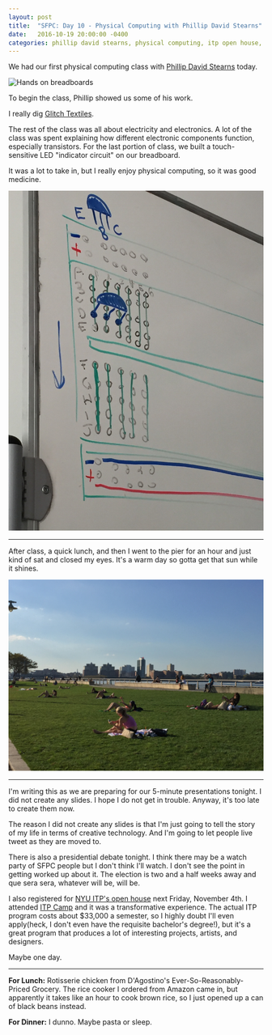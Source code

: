 ```yaml
---
layout: post
title:  "SFPC: Day 10 - Physical Computing with Phillip David Stearns"
date:   2016-10-19 20:00:00 -0400
categories: phillip david stearns, physical computing, itp open house, the pier, warm day, rice cooker
---
```


We had our first physical computing class with [Phillip David Stearns](www.phillipdavidstearns.com) today.

![Hands on breadboards](/images/IMG_4515.gif)

To begin the class, Phillip showed us some of his work.

I really dig [Glitch Textiles](https://www.google.com/url?sa=t&rct=j&q=&esrc=s&source=web&cd=2&ved=0ahUKEwiezJWj3-fPAhXG4iYKHeBQAdIQFggkMAE&url=http%3A%2F%2Fwww.phillipstearns.com%2Fglitchtextiles%2F&usg=AFQjCNF54sV5Leht1jMTB0FI3XXgPtfdFg&sig2=hmglKmQ5WqVPICZqTnSLBQ&cad=rja).

<!-- Phillip also showed us "a year of glitch"(?). Pretty neat. -->

The rest of the class was all about electricity and electronics. A lot of the class was spent explaining how different electronic components function, especially transistors. For the last portion of class, we built a touch-sensitive LED "indicator circuit" on our breadboard.

It was a lot to take in, but I really enjoy physical computing, so it was good medicine.

![Breadboard on a white board.](/images/IMG_4514.JPG)

-----

After class, a quick lunch, and then I went to the pier for an hour and just kind of sat and closed my eyes. It's a warm day so gotta get that sun while it shines.

![Sunbathers at the park at the pier](/images/IMG_4521.JPG)

-----

I'm writing this as we are preparing for our 5-minute presentations tonight. I did not create any slides. I hope I do not get in trouble. Anyway, it's too late to create them now.

The reason I did not create any slides is that I'm just going to tell the story of my life in terms of creative technology. And I'm going to let people live tweet as they are moved to.

There is also a presidential debate tonight. I think there may be a watch party of SFPC people but I don't think I'll watch. I don't see the point in getting worked up about it. The election is two and a half weeks away and que sera sera, whatever will be, will be.

I also registered for [NYU ITP's open house](https://tisch.nyu.edu/itp/events/fall-2016/admissions-open-house) next Friday, November 4th. I attended [ITP Camp](https://www.google.com/url?sa=t&rct=j&q=&esrc=s&source=web&cd=1&cad=rja&uact=8&ved=0ahUKEwiX89Tl4-fPAhXEOT4KHTlJA-cQFggcMAA&url=https%3A%2F%2Fitp.nyu.edu%2Fcamp2016%2F&usg=AFQjCNHzazlgMPOFiW2HcV4uVxrJQbjvaQ&sig2=0lIE9xR5UA-lJhixIey6Cw&bvm=bv.135974163,d.cWw) and it was a transformative experience. The actual ITP program costs about $33,000 a semester, so I highly doubt I'll even apply(heck, I don't even have the requisite bachelor's degree!), but it's a great program that produces a lot of interesting projects, artists, and designers.

Maybe one day.

-----

**For Lunch:** Rotisserie chicken from D'Agostino's Ever-So-Reasonably-Priced Grocery. The rice cooker I ordered from Amazon came in, but apparently it takes like an hour to cook brown rice, so I just opened up a can of black beans instead.

**For Dinner:** I dunno. Maybe pasta or sleep.
